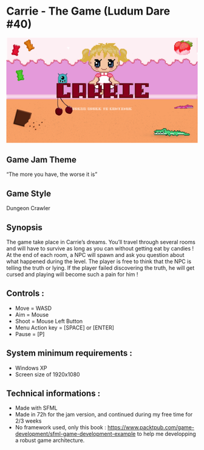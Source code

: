# Carrie - The Game (Ludum Dare #40)
![alt text](showcase/snap.PNG?raw=true "Main Title Screen")

## Game Jam Theme
“The more you have, the worse it is”

## Game Style
Dungeon Crawler

## Synopsis
The game take place in Carrie’s dreams. You’ll travel through several rooms and will have to survive as long as you can without getting eat by candies ! At the end of each room, a NPC will spawn and ask you question about what happened during the level. The player is free to think that the NPC is telling the truth or lying. If the player failed discovering the truth, he will get cursed and playing will become such a pain for him !

## Controls :
- Move = WASD
- Aim = Mouse
- Shoot = Mouse Left Button
- Menu Action key = [SPACE] or [ENTER]
- Pause = [P]

## System minimum requirements :
- Windows XP
- Screen size of 1920x1080

## Technical informations :
- Made with SFML
- Made in 72h for the jam version, and continued during my free time for 2/3 weeks
- No framework used, only this book : https://www.packtpub.com/game-development/sfml-game-development-example to help me developping a robust game architecture.
